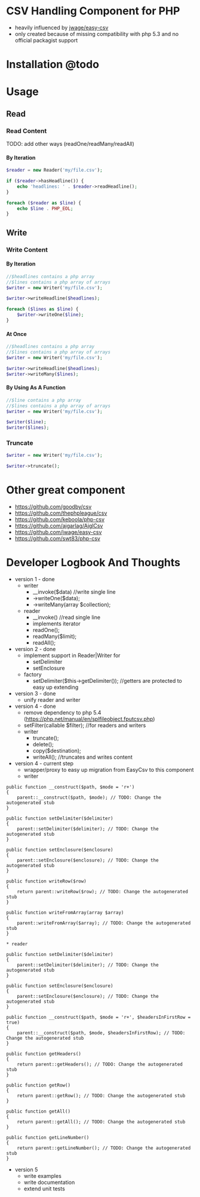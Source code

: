 # CSV Handling Component for PHP

* heavily influenced by [jwage/easy-csv](https://github.com/jwage/easy-csv)
* only created because of missing compatibility with php 5.3 and no official packagist support

# Installation @todo

# Usage

## Read

### Read Content

TODO: add other ways (readOne/readMany/readAll)

#### By Iteration

```php
$reader = new Reader('my/file.csv');

if ($reader->hasHeadline()) {
    echo 'headlines: ' . $reader->readHeadline();
}

foreach ($reader as $line) {
    echo $line . PHP_EOL;
}
```

## Write

### Write Content

#### By Iteration

```php
//$headlines contains a php array
//$lines contains a php array of arrays
$writer = new Writer('my/file.csv');

$writer->writeHeadline($headlines);

foreach ($lines as $line) {
    $writer->writeOne($line);
}
```

#### At Once

```php
//$headlines contains a php array
//$lines contains a php array of arrays
$writer = new Writer('my/file.csv');

$writer->writeHeadline($headlines);
$writer->writeMany($lines);
```

#### By Using As A Function

```php
//$line contains a php array
//$lines contains a php array of arrays
$writer = new Writer('my/file.csv');

$writer($line);
$writer($lines);
```

### Truncate

```php
$writer = new Writer('my/file.csv');

$writer->truncate();
```

# Other great component

* https://github.com/goodby/csv
* https://github.com/thephpleague/csv
* https://github.com/keboola/php-csv
* https://github.com/ajgarlag/AjglCsv
* https://github.com/jwage/easy-csv
* https://github.com/swt83/php-csv

# Developer Logbook And Thoughts

* version 1 - done
    * writer
        * __invoke($data)   //write single line
        * ->writeOne($data);
        * ->writeMany(array $collection);
    * reader
        * __invoke()   //read single line
        * implements iterator
        * readOne();
        * readMany($limit);
        * readAll();
* version 2 - done
    * implement support in Reader|Writer for
        * setDelimiter
        * setEnclosure
    * factory
        * setDelimiter($this->getDelimiter()); //getters are protected to easy up extending
* version 3 - done
    * unify reader and writer
* version 4  - done
    * remove dependency to php 5.4 (https://php.net/manual/en/splfileobject.fputcsv.php)
    * setFilter(callable $filter);  //for readers and writers
    * writer
        * truncate();
        * delete();
        * copy($destination);
        * writeAll();   //truncates and writes content
* version 4 - current step
    * wrapper/proxy to easy up migration from EasyCsv to this component
    * writer
```
public function __construct($path, $mode = 'r+')
{
    parent::__construct($path, $mode); // TODO: Change the autogenerated stub
}

public function setDelimiter($delimiter)
{
    parent::setDelimiter($delimiter); // TODO: Change the autogenerated stub
}

public function setEnclosure($enclosure)
{
    parent::setEnclosure($enclosure); // TODO: Change the autogenerated stub
}

public function writeRow($row)
{
    return parent::writeRow($row); // TODO: Change the autogenerated stub
}

public function writeFromArray(array $array)
{
    parent::writeFromArray($array); // TODO: Change the autogenerated stub
}

```
    * reader
```
public function setDelimiter($delimiter)
{
    parent::setDelimiter($delimiter); // TODO: Change the autogenerated stub
}

public function setEnclosure($enclosure)
{
    parent::setEnclosure($enclosure); // TODO: Change the autogenerated stub
}

public function __construct($path, $mode = 'r+', $headersInFirstRow = true)
{
    parent::__construct($path, $mode, $headersInFirstRow); // TODO: Change the autogenerated stub
}

public function getHeaders()
{
    return parent::getHeaders(); // TODO: Change the autogenerated stub
}

public function getRow()
{
    return parent::getRow(); // TODO: Change the autogenerated stub
}

public function getAll()
{
    return parent::getAll(); // TODO: Change the autogenerated stub
}

public function getLineNumber()
{
    return parent::getLineNumber(); // TODO: Change the autogenerated stub
}
```
* version 5
    * write examples
    * write documentation
    * extend unit tests
